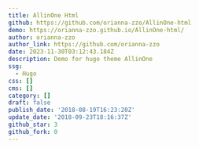 ```yaml
---
title: AllinOne Html
github: https://github.com/orianna-zzo/AllinOne-html
demo: https://orianna-zzo.github.io/AllinOne-html/
author: orianna-zzo
author_link: https://github.com/orianna-zzo
date: 2023-11-30T03:12:43.184Z
description: Demo for hugo theme AllinOne
ssg:
  - Hugo
css: []
cms: []
category: []
draft: false
publish_date: '2018-08-19T16:23:20Z'
update_date: '2018-09-23T18:16:37Z'
github_star: 3
github_fork: 0
---
```

